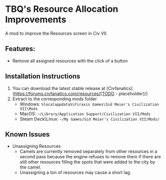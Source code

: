 # TBQ's Resource Allocation Improvements

A mod to improve the Resources screen in Civ VII.

## Features:
* Remove all assigned resources with the click of a button


## Installation Instructions
1. You can download the latest stable release at [Civfanatics](https://forums.civfanatics.com/resources/[TODO - placeholder]/)
2. Extract to the corresponding mods folder
    * Windows: `%localappdata%\Firaxis Games\Sid Meier's Civilization VII\Mods`
    * MacOS: `~/Library/Application Support/Civilization VII/Mods`
    * Steam Deck\Linux: `~/My Games/Sid Meier's Civilization VII/Mods/`

## Known Issues
* Unassigning Resources
    * Camels are currently removed separately from other resources in a second pass because the engine refuses to remove them if there are still other resources filling the spots that were added to the city by the camel.
    * Unassigning a ton of resources may cause a short lag.